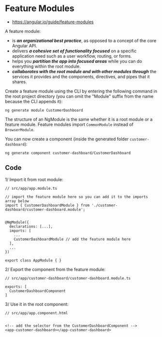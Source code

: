 # Feature Modules

- https://angular.io/guide/feature-modules

A feature module:
* is ___an organizational best practice___, as opposed to a concept of the core Angular API. 
* delivers ___a cohesive set of functionality focused___ on a specific application need such as a user workflow, routing, or forms.
* helps you ___partition the app into focused areas___ while you can do everything within the root module. 
* ___collaborates with the root module and with other modules through___ the services it provides and the components, directives, and pipes that it shares.


Create a feature module using the CLI by entering the following command in the root project directory (you can omit the "Module" suffix from the name because the CLI appends it):

```
ng generate module CustomerDashboard
```

The structure of an NgModule is the same whether it is a root module or a feature module. Feature modules import `CommonModule` instead of `BrowserModule`.

You can now create a component (inside the generated folder `customer-dashboard`):

```
ng generate component customer-dashboard/CustomerDashboard
```

## Code

1/ Import it from root module:

```
// src/app/app.module.ts

// import the feature module here so you can add it to the imports array below
import { CustomerDashboardModule } from './customer-dashboard/customer-dashboard.module';


@NgModule({
  declarations: [...],
  imports: [
    ...
    CustomerDashboardModule // add the feature module here
  ],
  ...
})

export class AppModule { }
```

2/ Export the component from the feature module:

```
// src/app/customer-dashboard/customer-dashboard.module.ts

exports: [
  CustomerDashboardComponent
]
```

3/ Use it in the root component:

```
// src/app/app.component.html


<!-- add the selector from the CustomerDashboardComponent -->
<app-customer-dashboard></app-customer-dashboard>
```
